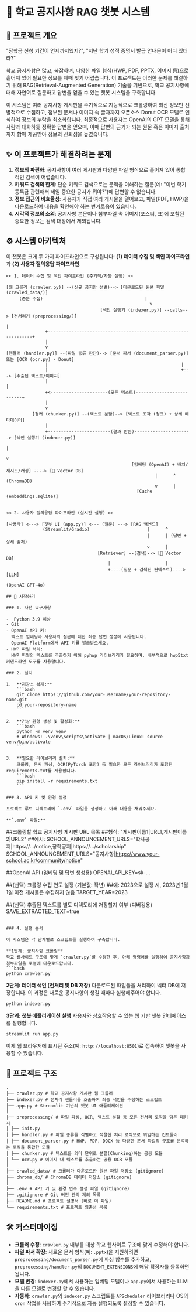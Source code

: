 # 🏫 학교 공지사항 RAG 챗봇 시스템

## 📖 프로젝트 개요

"장학금 신청 기간이 언제까지였지?", "지난 학기 성적 증명서 발급 안내문이 어디 있더라?"

학교 공지사항은 많고, 복잡하며, 다양한 파일 형식(HWP, PDF, PPTX, 이미지 등)으로 흩어져 있어 필요한 정보를 제때 찾기 어렵습니다. 이 프로젝트는 이러한 문제를 해결하기 위해 RAG(Retrieval-Augmented Generation) 기술을 기반으로, 학교 공지사항에 대해 자연어로 질문하고 답변을 얻을 수 있는 챗봇 시스템을 구축합니다.

이 시스템은 여러 공지사항 게시판을 주기적으로 지능적으로 크롤링하여 최신 정보만 선별적으로 수집하고, 첨부된 문서나 이미지 속 글자까지 오픈소스 Donut OCR 모델로 인식하여 정보의 누락을 최소화합니다. 최종적으로 사용자는 OpenAI의 GPT 모델을 통해 사람과 대화하듯 정확한 답변을 얻으며, 이때 답변의 근거가 되는 원문 혹은 이미지 출처까지 함께 제공받아 정보의 신뢰성을 높였습니다.

## ✨ 이 프로젝트가 해결하려는 문제

1.  **정보의 파편화**: 공지사항이 여러 게시판과 다양한 파일 형식으로 흩어져 있어 통합적인 검색이 어렵습니다.
2.  **키워드 검색의 한계**: 단순 키워드 검색으로는 문맥을 이해하는 질문(예: "이번 학기 등록금 관련해서 제일 중요한 공지가 뭐야?")에 답변할 수 없습니다.
3.  **정보 접근의 비효율성**: 사용자가 직접 여러 게시물을 열어보고, 파일(PDF, HWP)을 다운로드하여 내용을 확인해야 하는 번거로움이 있습니다.
4.  **시각적 정보의 소외**: 공지사항 본문이나 첨부파일 속 이미지(포스터, 표)에 포함된 중요한 정보는 검색 대상에서 제외됩니다.

## ⚙️ 시스템 아키텍처

이 챗봇은 크게 두 가지 파이프라인으로 구성됩니다: **(1) 데이터 수집 및 색인 파이프라인**과 **(2) 사용자 질의응답 파이프라인**.

```
<< 1. 데이터 수집 및 색인 파이프라인 (주기적/자동 실행) >>

[웹 크롤러 (crawler.py)] --(신규 공지만 선별)--> [다운로드된 원본 파일 (crawled_data/)]
     (증분 수집)                                       |
                                                       v
                                    [색인 실행기 (indexer.py)] --calls--> [전처리기 (preprocessing/)]
                                                                                |
               +----------------------------------------------------------------+
               |
               v
[핸들러 (handler.py)] --(파일 종류 판단)--> [문서 파서 (document_parser.py)] 또는 [OCR (ocr.py) - Donut]
               |                                                   |
               |                                                   +---> [추출된 텍스트/이미지]
               |                                                             |
               +<----------------------(모든 텍스트)--------------------------+
               |
               v
          [청커 (chunker.py)] --(텍스트 분할)--> [텍스트 조각 (청크) + 상세 메타데이터]
               |
               +------------------------(결과 반환)----------------------> [색인 실행기 (indexer.py)]
                                                                                |
                                                                                v
                                                [임베딩 (OpenAI) + 배치/재시도/캐싱] ----> [🧠 Vector DB]
                                                         |      ^                      (ChromaDB)
                                                         v      |
                                                  [Cache (embeddings.sqlite)]


<< 2. 사용자 질의응답 파이프라인 (실시간 실행) >>

[사용자] <---> [챗봇 UI (app.py)] <--- (질문) ---> [RAG 백엔드]
              (Streamlit/Gradio)                      |      ^
                                                      |      | (답변 + 상세 출처)
                                                      v      |
                                   [Retriever] --(검색)--> [🧠 Vector DB]
                                       |                     |
                                       +----(질문 + 검색된 컨텍스트)----> [LLM]
                                                                      (OpenAI GPT-4o)

## 🚀 시작하기

### 1. 사전 요구사항

-  Python 3.9 이상
- Git
- OpenAI API 키:
  텍스트 임베딩과 사용자의 질문에 대한 최종 답변 생성에 사용됩니다.
  OpenAI Platform에서 API 키를 발급받으세요.
- HWP 파일 처리:
  HWP 파일의 텍스트를 추출하기 위해 pyhwp 라이브러리가 필요하며, 내부적으로 hwp5txt 커맨드라인 도구를 사용합니다.

### 2. 설치

1.  **저장소 복제:**
    ```bash
    git clone https://github.com/your-username/your-repository-name.git
    cd your-repository-name
    ```

2.  **가상 환경 생성 및 활성화:**
    ```bash
    python -m venv venv
    # Windows: .\venv\Scripts\activate | macOS/Linux: source venv/bin/activate
    ```

3.  **필요한 라이브러리 설치:**
    크롤링, 문서 파싱, OCR(PyTorch 포함) 등 필요한 모든 라이브러리가 포함된 requirements.txt를 사용합니다.
    ```bash
    pip install -r requirements.txt
    ```

### 3. API 키 및 환경 설정

프로젝트 루트 디렉토리에 `.env` 파일을 생성하고 아래 내용을 채워주세요.

**`.env` 파일:**
```
##크롤링할 학교 공지사항 게시판 URL 목록
##형식: "게시판이름1|URL1,게시판이름2|URL2"
##예시: SCHOOL_ANNOUNCEMENT_URLS="학사공지|https://.../notice,장학공지|https://.../scholarship"
SCHOOL_ANNOUNCEMENT_URLS="공지사항|https://www.your-school.ac.kr/community/notice"

##OpenAI API (임베딩 및 답변 생성용)
OPENAI_API_KEY=sk-...

##(선택) 크롤링 수집 연도 설정 (기본값: 작년)
##예: 2023으로 설정 시, 2023년 1월 1일 이전 게시물은 수집하지 않음
TARGET_YEAR=2023

##(선택) 추출된 텍스트를 별도 디렉토리에 저장할지 여부 (디버깅용)
SAVE_EXTRACTED_TEXT=true
```

### 4. 실행 순서

이 시스템은 각 단계별로 스크립트를 실행하여 구축합니다.

**1단계: 공지사항 크롤링**
학교 웹사이트 구조에 맞게 `crawler.py`를 수정한 후, 아래 명령어를 실행하여 공지사항과 첨부파일을 로컬에 다운로드합니다.
```bash
python crawler.py
```

**2단계: 데이터 색인 (전처리 및 DB 저장)**
다운로드된 파일들을 처리하여 벡터 DB에 저장합니다. 이 과정은 새로운 공지사항이 생길 때마다 실행해주어야 합니다.
```bash
python indexer.py
```

**3단계: 챗봇 애플리케이션 실행**
사용자와 상호작용할 수 있는 웹 기반 챗봇 인터페이스를 실행합니다.
```bash
streamlit run app.py
```
이제 웹 브라우저에 표시된 주소(예: `http://localhost:8501`)로 접속하여 챗봇을 사용할 수 있습니다.

## 📁 프로젝트 구조

```
.
├── crawler.py # 학교 공지사항 게시판 웹 크롤러
├── indexer.py # 전처리 핸들러를 호출하여 최종 색인을 수행하는 스크립트
├── app.py # Streamlit 기반의 챗봇 UI 애플리케이션
│
├── preprocessing/ # 파일 파싱, OCR, 텍스트 분할 등 모든 전처리 로직을 담은 패키지
│ ├── init.py
│ ├── handler.py # 파일 종류를 식별하고 적절한 처리 로직으로 위임하는 컨트롤러
│ ├── document_parser.py # HWP, PDF, DOCX 등 다양한 문서 파일의 구조를 분석하는 로직을 통합한 모듈
│ ├── chunker.py # 텍스트를 의미 단위로 분할(Chunking)하는 공용 모듈
│ └── ocr.py # 이미지 내 텍스트를 추출하는 공용 OCR 모듈
│
├── crawled_data/ # 크롤러가 다운로드한 원본 파일 저장소 (gitignore)
├── chroma_db/ # ChromaDB 데이터 저장소 (gitignore)
│
├── .env # API 키 및 환경 변수 설정 파일 (gitignore)
├── .gitignore # Git 버전 관리 제외 목록
├── README.md # 프로젝트 설명서 (바로 이 파일)
└── requirements.txt # 프로젝트 의존성 목록
```

## 🛠️ 커스터마이징

-   **크롤러 수정**: `crawler.py` 내부를 대상 학교 웹사이트 구조에 맞게 수정해야 합니다.
-   **파일 파서 확장**: 새로운 문서 형식(예: `.pptx`)을 지원하려면 `preprocessing/document_parser.py`에 파싱 함수를 추가하고, `preprocessing/handler.py`의 `DOCUMENT_EXTENSIONS`에 해당 확장자를 등록하면 됩니다.
-   **모델 변경**: `indexer.py`에서 사용하는 임베딩 모델이나 `app.py`에서 사용하는 LLM을 다른 모델로 변경할 할 수 있습니다.
-   **자동화**: `crawler.py`와 `indexer.py` 스크립트를 `APScheduler` 라이브러리나 OS의 `cron` 작업을 사용하여 주기적으로 자동 실행되도록 설정할 수 있습니다.